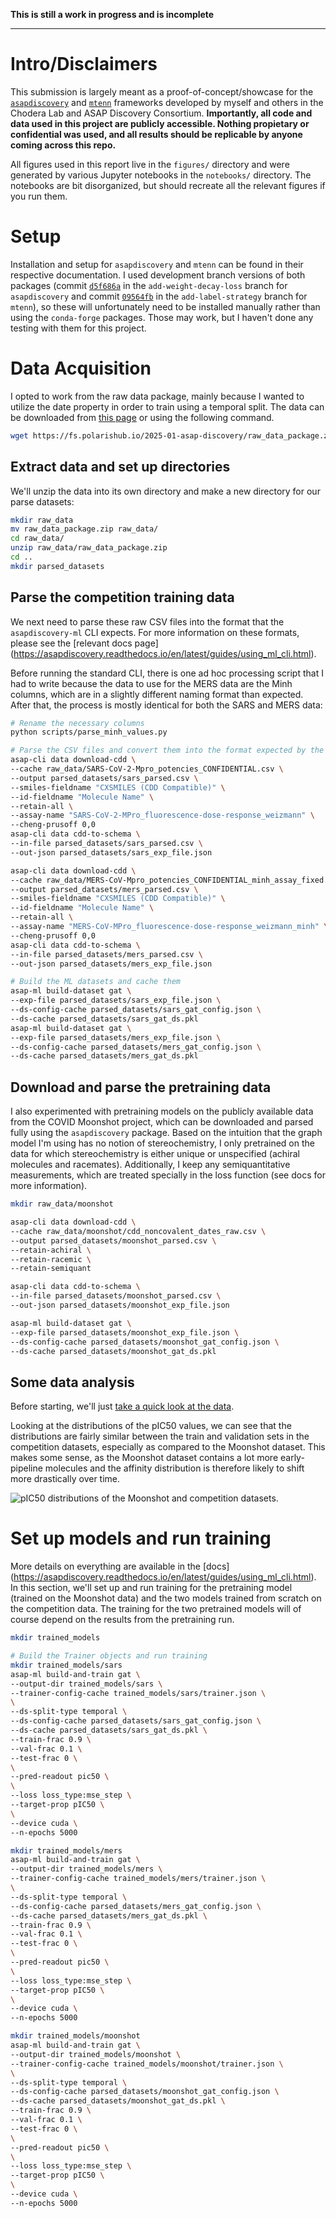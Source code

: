 **This is still a work in progress and is incomplete**
***

# Intro/Disclaimers

This submission is largely meant as a proof-of-concept/showcase for the
[`asapdiscovery`](https://github.com/asapdiscovery/asapdiscovery/) and
[`mtenn`](https://github.com/choderalab/mtenn/) frameworks developed by myself and
others in the Chodera Lab and ASAP Discovery Consortium. **Importantly, all code and
data used in this project are publicly accessible. Nothing propietary or confidential
was used, and all results should be replicable by anyone coming across this repo.**

All figures used in this report live in the `figures/` directory and were generated by
various Jupyter notebooks in the `notebooks/` directory. The notebooks are bit
disorganized, but should recreate all the relevant figures if you run them.

# Setup

Installation and setup for `asapdiscovery` and `mtenn` can be found in their respective
documentation. I used development branch versions of both packages (commit
[`d5f686a`](https://github.com/asapdiscovery/asapdiscovery/commit/d5f686a) in the
`add-weight-decay-loss` branch for `asapdiscovery` and commit
[`09564fb`](https://github.com/choderalab/mtenn/commit/09564fb) in the
`add-label-strategy` branch for `mtenn`), so these will unfortunately need to be
installed manually rather than using the `conda-forge` packages. Those may work, but I
haven't done any testing with them for this project.

# Data Acquisition

I opted to work from the raw data package, mainly because I wanted to utilize the date
property in order to train using a temporal split. The data can be downloaded from
[this page](https://polarishub.io/datasets/asap-discovery/antiviral-potency-2025-sample)
or using the following command.

```bash
wget https://fs.polarishub.io/2025-01-asap-discovery/raw_data_package.zip
```

## Extract data and set up directories

We'll unzip the data into its own directory and make a new directory for our parse
datasets:

```bash
mkdir raw_data
mv raw_data_package.zip raw_data/
cd raw_data/
unzip raw_data/raw_data_package.zip
cd ..
mkdir parsed_datasets
```

## Parse the competition training data

We next need to parse these raw CSV files into the format that the `asapdiscovery-ml`
CLI expects. For more information on these formats, please see the
[relevant docs page]
(https://asapdiscovery.readthedocs.io/en/latest/guides/using_ml_cli.html).

Before running the standard CLI, there is one ad hoc processing script that I had to
write because the data to use for the MERS data are the Minh columns, which are in a
slightly different naming format than expected. After that, the process is mostly
identical for both the SARS and MERS data:

```bash
# Rename the necessary columns
python scripts/parse_minh_values.py

# Parse the CSV files and convert them into the format expected by the ML CLI
asap-cli data download-cdd \
--cache raw_data/SARS-CoV-2-Mpro_potencies_CONFIDENTIAL.csv \
--output parsed_datasets/sars_parsed.csv \
--smiles-fieldname "CXSMILES (CDD Compatible)" \
--id-fieldname "Molecule Name" \
--retain-all \
--assay-name "SARS-CoV-2-MPro_fluorescence-dose-response_weizmann" \
--cheng-prusoff 0,0
asap-cli data cdd-to-schema \
--in-file parsed_datasets/sars_parsed.csv \
--out-json parsed_datasets/sars_exp_file.json

asap-cli data download-cdd \
--cache raw_data/MERS-CoV-Mpro_potencies_CONFIDENTIAL_minh_assay_fixed.csv \
--output parsed_datasets/mers_parsed.csv \
--smiles-fieldname "CXSMILES (CDD Compatible)" \
--id-fieldname "Molecule Name" \
--retain-all \
--assay-name "MERS-CoV-MPro_fluorescence-dose-response_weizmann_minh" \
--cheng-prusoff 0,0
asap-cli data cdd-to-schema \
--in-file parsed_datasets/mers_parsed.csv \
--out-json parsed_datasets/mers_exp_file.json

# Build the ML datasets and cache them
asap-ml build-dataset gat \
--exp-file parsed_datasets/sars_exp_file.json \
--ds-config-cache parsed_datasets/sars_gat_config.json \
--ds-cache parsed_datasets/sars_gat_ds.pkl
asap-ml build-dataset gat \
--exp-file parsed_datasets/mers_exp_file.json \
--ds-config-cache parsed_datasets/mers_gat_config.json \
--ds-cache parsed_datasets/mers_gat_ds.pkl
```

## Download and parse the pretraining data

I also experimented with pretraining models on the publicly available data from the
COVID Moonshot project, which can be downloaded and parsed fully using the
`asapdiscovery` package. Based on the intuition that the graph model I'm using has no
notion of stereochemistry, I only pretrained on the data for which stereochemistry is
either unique or unspecified (achiral molecules and racemates). Additionally, I keep any
semiquantitative measurements, which are treated specially in the loss function (see
docs for more information).

```bash
mkdir raw_data/moonshot

asap-cli data download-cdd \
--cache raw_data/moonshot/cdd_noncovalent_dates_raw.csv \
--output parsed_datasets/moonshot_parsed.csv \
--retain-achiral \
--retain-racemic \
--retain-semiquant

asap-cli data cdd-to-schema \
--in-file parsed_datasets/moonshot_parsed.csv \
--out-json parsed_datasets/moonshot_exp_file.json

asap-ml build-dataset gat \
--exp-file parsed_datasets/moonshot_exp_file.json \
--ds-config-cache parsed_datasets/moonshot_gat_config.json \
--ds-cache parsed_datasets/moonshot_gat_ds.pkl
```

## Some data analysis

Before starting, we'll just [take a quick look at the data](notebooks/ds_dists.ipynb).

Looking at the distributions of the pIC50 values, we can see that the distributions are
fairly similar between the train and validation sets in the competition datasets,
especially as compared to the Moonshot dataset. This makes some sense, as the Moonshot
dataset contains a lot more early-pipeline molecules and the affinity distribution is
therefore likely to shift more drastically over time.

![pIC50 distributions of the Moonshot and competition datasets.](figures/pic50_dist.png)

# Set up models and run training

More details on everything are available in the [docs]
(https://asapdiscovery.readthedocs.io/en/latest/guides/using_ml_cli.html).
In this section, we'll set up and run training for the pretraining model (trained on the
Moonshot data) and the two models trained from scratch on the competition data. The
training for the two pretrained models will of course depend on the results from the
pretraining run.

```bash
mkdir trained_models

# Build the Trainer objects and run training
mkdir trained_models/sars
asap-ml build-and-train gat \
--output-dir trained_models/sars \
--trainer-config-cache trained_models/sars/trainer.json \
\
--ds-split-type temporal \
--ds-config-cache parsed_datasets/sars_gat_config.json \
--ds-cache parsed_datasets/sars_gat_ds.pkl \
--train-frac 0.9 \
--val-frac 0.1 \
--test-frac 0 \
\
--pred-readout pic50 \
\
--loss loss_type:mse_step \
--target-prop pIC50 \
\
--device cuda \
--n-epochs 5000

mkdir trained_models/mers
asap-ml build-and-train gat \
--output-dir trained_models/mers \
--trainer-config-cache trained_models/mers/trainer.json \
\
--ds-split-type temporal \
--ds-config-cache parsed_datasets/mers_gat_config.json \
--ds-cache parsed_datasets/mers_gat_ds.pkl \
--train-frac 0.9 \
--val-frac 0.1 \
--test-frac 0 \
\
--pred-readout pic50 \
\
--loss loss_type:mse_step \
--target-prop pIC50 \
\
--device cuda \
--n-epochs 5000

mkdir trained_models/moonshot
asap-ml build-and-train gat \
--output-dir trained_models/moonshot \
--trainer-config-cache trained_models/moonshot/trainer.json \
\
--ds-split-type temporal \
--ds-config-cache parsed_datasets/moonshot_gat_config.json \
--ds-cache parsed_datasets/moonshot_gat_ds.pkl \
--train-frac 0.9 \
--val-frac 0.1 \
--test-frac 0 \
\
--pred-readout pic50 \
\
--loss loss_type:mse_step \
--target-prop pIC50 \
\
--device cuda \
--n-epochs 5000
